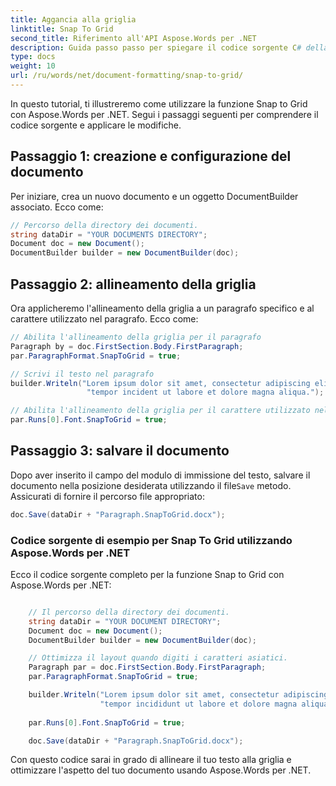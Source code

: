 ```yaml
---
title: Aggancia alla griglia
linktitle: Snap To Grid
second_title: Riferimento all'API Aspose.Words per .NET
description: Guida passo passo per spiegare il codice sorgente C# della funzione Snap to Grid con Aspose.Words per .NET.
type: docs
weight: 10
url: /ru/words/net/document-formatting/snap-to-grid/
---
```


In questo tutorial, ti illustreremo come utilizzare la funzione Snap to Grid con Aspose.Words per .NET. Segui i passaggi seguenti per comprendere il codice sorgente e applicare le modifiche.

## Passaggio 1: creazione e configurazione del documento

Per iniziare, crea un nuovo documento e un oggetto DocumentBuilder associato. Ecco come:

```csharp
// Percorso della directory dei documenti.
string dataDir = "YOUR DOCUMENTS DIRECTORY";
Document doc = new Document();
DocumentBuilder builder = new DocumentBuilder(doc);
```

## Passaggio 2: allineamento della griglia

Ora applicheremo l'allineamento della griglia a un paragrafo specifico e al carattere utilizzato nel paragrafo. Ecco come:

```csharp
// Abilita l'allineamento della griglia per il paragrafo
Paragraph by = doc.FirstSection.Body.FirstParagraph;
par.ParagraphFormat.SnapToGrid = true;

// Scrivi il testo nel paragrafo
builder.Writeln("Lorem ipsum dolor sit amet, consectetur adipiscing elit, sed do eiusmod" +
                 "tempor incident ut labore et dolore magna aliqua.");

// Abilita l'allineamento della griglia per il carattere utilizzato nel paragrafo
par.Runs[0].Font.SnapToGrid = true;
```

## Passaggio 3: salvare il documento

 Dopo aver inserito il campo del modulo di immissione del testo, salvare il documento nella posizione desiderata utilizzando il file`Save` metodo. Assicurati di fornire il percorso file appropriato:

```csharp
doc.Save(dataDir + "Paragraph.SnapToGrid.docx");
```

### Codice sorgente di esempio per Snap To Grid utilizzando Aspose.Words per .NET

Ecco il codice sorgente completo per la funzione Snap to Grid con Aspose.Words per .NET:

```csharp

	// Il percorso della directory dei documenti.
	string dataDir = "YOUR DOCUMENT DIRECTORY";
	Document doc = new Document();
	DocumentBuilder builder = new DocumentBuilder(doc);

	// Ottimizza il layout quando digiti i caratteri asiatici.
	Paragraph par = doc.FirstSection.Body.FirstParagraph;
	par.ParagraphFormat.SnapToGrid = true;

	builder.Writeln("Lorem ipsum dolor sit amet, consectetur adipiscing elit, sed do eiusmod " +
					"tempor incididunt ut labore et dolore magna aliqua.");
	
	par.Runs[0].Font.SnapToGrid = true;

	doc.Save(dataDir + "Paragraph.SnapToGrid.docx");

```

Con questo codice sarai in grado di allineare il tuo testo alla griglia e ottimizzare l'aspetto del tuo documento usando Aspose.Words per .NET.

